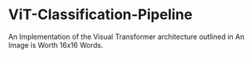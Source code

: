 # ViT-Classification-Pipeline
An Implementation of the Visual Transformer architecture outlined in An Image is Worth 16x16 Words. 
